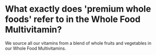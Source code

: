 # What exactly does 'premium whole foods' refer to in the Whole Food Multivitamin?

We source all our vitamins from a blend of whole fruits and vegetables in our Whole Food Multivitamins.